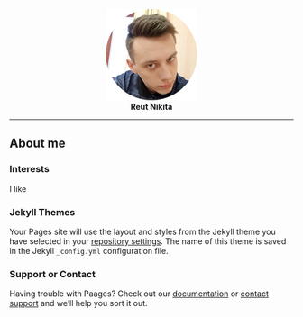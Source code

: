 <p align="center">
  <img src="https://raw.githubusercontent.com/NikitaReut7/NikitaReut7.github.io/master/image.png"><br>
   <b> Reut Nikita</b><br>
</p>


***
## About me


### Interests
I like 

### Jekyll Themes

Your Pages site will use the layout and styles from the Jekyll theme you have selected in your [repository settings](https://github.com/NikitaReut7/NikitaReut7.github.io/settings). The name of this theme is saved in the Jekyll `_config.yml` configuration file.

### Support or Contact

Having trouble with Paages? Check out our [documentation](https://help.github.com/categories/github-pages-basics/) or [contact support](https://github.com/contact) and we’ll help you sort it out.
